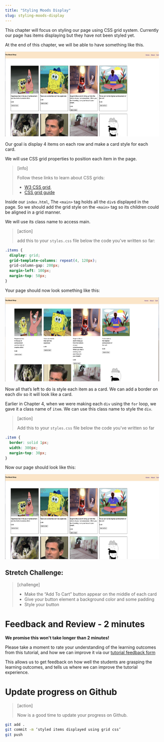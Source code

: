 ```yaml
---
title: "Styling Moods Display"
slug: styling-moods-display
---
```


This chapter will focus on styling our page using CSS grid system. Currently our page has items displaying but they have not been styled yet.

At the end of this chapter, we will be able to have something like this.

![Items display](assets/01_styling-moods-display_items-display.png "Items Display")

Our goal is display 4 items on each row and make a card style for each card.

We will use CSS grid properties to position each item in the page.

> [info]
>
> Follow these links to learn about CSS grids:
>
> - [W3 CSS grid](https://www.w3schools.com/css/css_grid.asp),
> - [CSS grid guide](https://css-tricks.com/snippets/css/complete-guide-grid/)

Inside our ```index.html```, The ```<main>``` tag holds all the `div`s displayed in the page. So we should add the grid style on the ```<main>``` tag so its children could be aligned in a grid manner.

We will use its class name to access main.

>[action]
>
> add this to your `styles.css` file below the code you've written so far:
>
```css
.items {
  display: grid;
  grid-template-columns: repeat(4, 120px);
  grid-column-gap: 200px;
  margin-left: 100px;
  margin-top: 50px;
}
```

Your page should now look something like this:

![Items display in grid](assets/02_styling-moods-display_items-display.png "Items Display in grid")

Now all that’s left to do is style each item as a card.
We can add a border on each div so it will look like a card.

Earlier in Chapter 4, when we were making each `div` using the `for` loop, we gave it a class name of `item`. We can use this class name to style the `div`.

>[action]
>
> Add this to your `styles.css` file below the code you've written so far
>
```css
.item {
  border: solid 1px;
  width: 300px;
  margin-top: 30px;
}
```
Now our page should look like this:

![Items display](assets/01_styling-moods-display_items-display.png "Items Display")

## Stretch Challenge:

>[challenge]
>
> - Make the “Add To Cart” button appear on the middle of each card
> - Give your button element a background color and some padding
> - Style your button

# Feedback and Review - 2 minutes

**We promise this won't take longer than 2 minutes!**

Please take a moment to rate your understanding of the learning outcomes from this tutorial, and how we can improve it via our [tutorial feedback form](https://forms.gle/BrEWZioQ566MSXMH6)

This allows us to get feedback on how well the students are grasping the learning outcomes, and tells us where we can improve the tutorial experience.


# Update progress on Github

> [action]
>
> Now is a good time to update your progress on Github.
>
```bash
git add .
git commit -m ‘styled items displayed using grid css’
git push
```

